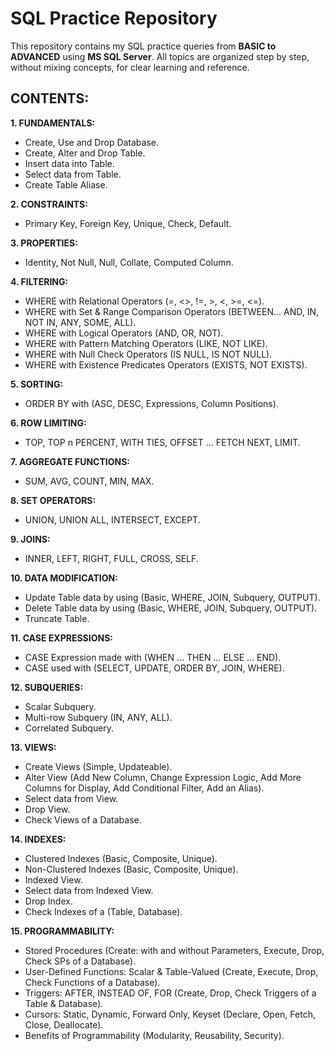 # SQL Practice Repository

This repository contains my SQL practice queries from **BASIC to ADVANCED** using **MS SQL Server**.
All topics are organized step by step, without mixing concepts, for clear learning and reference.

## CONTENTS:

**1. FUNDAMENTALS:**
- Create, Use and Drop Database.
- Create, Alter and Drop Table.
- Insert data into Table.
- Select data from Table.
- Create Table Aliase.

**2. CONSTRAINTS:**
- Primary Key, Foreign Key, Unique, Check, Default.

**3. PROPERTIES:**
- Identity, Not Null, Null, Collate, Computed Column.

**4. FILTERING:**
- WHERE with Relational Operators (=, <>, !=, >, <, >=, <=).
- WHERE with Set & Range Comparison Operators (BETWEEN... AND, IN, NOT IN, ANY, SOME, ALL).
- WHERE with Logical Operators (AND, OR, NOT).
- WHERE with Pattern Matching Operators (LIKE, NOT LIKE).
- WHERE with Null Check Operators (IS NULL, IS NOT NULL).
- WHERE with Existence Predicates Operators (EXISTS, NOT EXISTS).

**5. SORTING:**
- ORDER BY with (ASC, DESC, Expressions, Column Positions).

**6. ROW LIMITING:**
- TOP, TOP n PERCENT, WITH TIES, OFFSET … FETCH NEXT, LIMIT.

**7. AGGREGATE FUNCTIONS:**
- SUM, AVG, COUNT, MIN, MAX.

**8. SET OPERATORS:**
- UNION, UNION ALL, INTERSECT, EXCEPT.

**9. JOINS:**
- INNER, LEFT, RIGHT, FULL, CROSS, SELF.

**10. DATA MODIFICATION:**
- Update Table data by using (Basic, WHERE, JOIN, Subquery, OUTPUT).
- Delete Table data by using (Basic, WHERE, JOIN, Subquery, OUTPUT).
- Truncate Table.

**11. CASE EXPRESSIONS:**
- CASE Expression made with (WHEN … THEN … ELSE … END).
- CASE used with (SELECT, UPDATE, ORDER BY, JOIN, WHERE).

**12. SUBQUERIES:**
- Scalar Subquery.
- Multi-row Subquery (IN, ANY, ALL).
- Correlated Subquery.

**13. VIEWS:**
- Create Views (Simple, Updateable).
- Alter View (Add New Column, Change Expression Logic, Add More Columns for Display, Add Conditional Filter, Add an Alias).
- Select data from View.
- Drop View.
- Check Views of a Database.

**14. INDEXES:**
- Clustered Indexes (Basic, Composite, Unique).
- Non-Clustered Indexes (Basic, Composite, Unique).
- Indexed View.
- Select data from Indexed View.
- Drop Index.
- Check Indexes of a (Table, Database).

**15. PROGRAMMABILITY:**
- Stored Procedures (Create: with and without Parameters, Execute, Drop, Check SPs of a Database).
- User-Defined Functions: Scalar & Table-Valued (Create, Execute, Drop, Check Functions of a Database).
- Triggers: AFTER, INSTEAD OF, FOR (Create, Drop, Check Triggers of a Table & Database).
- Cursors: Static, Dynamic, Forward Only, Keyset (Declare, Open, Fetch, Close, Deallocate).
- Benefits of Programmability (Modularity, Reusability, Security).
